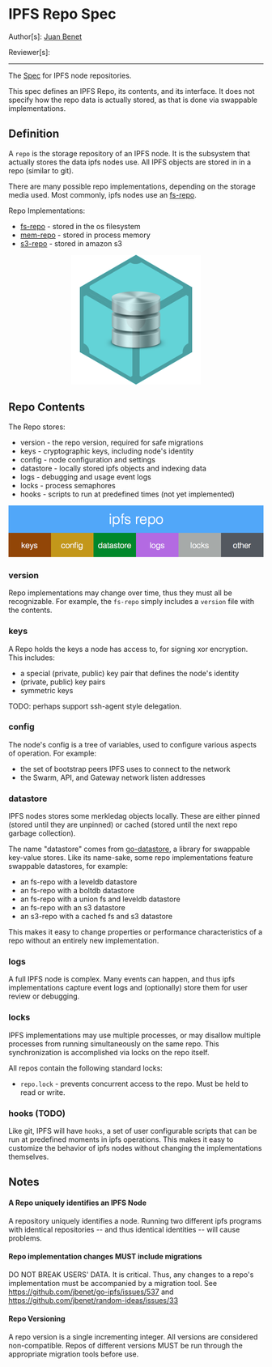 # IPFS Repo Spec
Author[s]: [Juan Benet](github.com/jbenet)

Reviewer[s]:

* * *

The [Spec](../) for IPFS node repositories.

This spec defines an IPFS Repo, its contents, and its interface. It does
not specify how the repo data is actually stored, as that is done via
swappable implementations.

## Definition

A `repo` is the storage repository of an IPFS node. It is the subsystem that
actually stores the data ipfs nodes use. All IPFS objects are stored in
in a repo (similar to git).


There are many possible repo implementations, depending on the storage media
used. Most commonly, ipfs nodes use an [fs-repo](fs-repo).

Repo Implementations:
- [fs-repo](fs-repo) - stored in the os filesystem
- [mem-repo](mem-repo) - stored in process memory
- [s3-repo](s3-repo) - stored in amazon s3

<center>
<img src="ipfs-repo.png" width="256" />
</center>

## Repo Contents

The Repo stores:
- version - the repo version, required for safe migrations
- keys - cryptographic keys, including node's identity
- config - node configuration and settings
- datastore - locally stored ipfs objects and indexing data
- logs - debugging and usage event logs
- locks - process semaphores
- hooks - scripts to run at predefined times (not yet implemented)

![](ipfs-repo-contents.png?)

### version

Repo implementations may change over time, thus they must all be recognizable.
For example, the `fs-repo` simply includes a `version` file with the contents.

### keys

A Repo holds the keys a node has access to, for signing xor encryption.
This includes:

- a special (private, public) key pair that defines the node's identity
- (private, public) key pairs
- symmetric keys

TODO: perhaps support ssh-agent style delegation.

### config

The node's config is a tree of variables, used to configure various aspects
of operation. For example:
- the set of bootstrap peers IPFS uses to connect to the network
- the Swarm, API, and Gateway network listen addresses


### datastore

IPFS nodes stores some merkledag objects locally. These are either pinned
(stored until they are unpinned) or cached (stored until the next repo garbage
collection).

The name "datastore" comes from
[go-datastore](https://github.com/jbenet/go-datastore), a library for
swappable key-value stores. Like its name-sake, some repo implementations
feature swappable datastores, for example:
- an fs-repo with a leveldb datastore
- an fs-repo with a boltdb datastore
- an fs-repo with a union fs and leveldb datastore
- an fs-repo with an s3 datastore
- an s3-repo with a cached fs and s3 datastore

This makes it easy to change properties or performance characteristics of
a repo without an entirely new implementation.

### logs

A full IPFS node is complex. Many events can happen, and thus ipfs
implementations capture event logs and (optionally) store them for user review
or debugging.

### locks

IPFS implementations may use multiple processes, or may disallow multiple
processes from running simultaneously on the same repo. This synchronization
is accomplished via locks on the repo itself.

All repos contain the following standard locks:
- `repo.lock` - prevents concurrent access to the repo.
  Must be held to read or write.

### hooks (TODO)

Like git, IPFS will have `hooks`, a set of user configurable scripts that
can be run at predefined moments in ipfs operations. This makes it easy
to customize the behavior of ipfs nodes without changing the implementations
themselves.

## Notes

#### A Repo uniquely identifies an IPFS Node

A repository uniquely identifies a node. Running two different ipfs programs
with identical repositories -- and thus identical identities -- will cause
problems.


#### Repo implementation changes MUST include migrations

DO NOT BREAK USERS' DATA. It is critical. Thus, any changes to a repo's
implementation must be accompanied by a migration tool.
See https://github.com/jbenet/go-ipfs/issues/537 and
https://github.com/jbenet/random-ideas/issues/33

#### Repo Versioning

A repo version is a single incrementing integer. All versions are considered
non-compatible. Repos of different versions MUST be run through the
appropriate migration tools before use.
